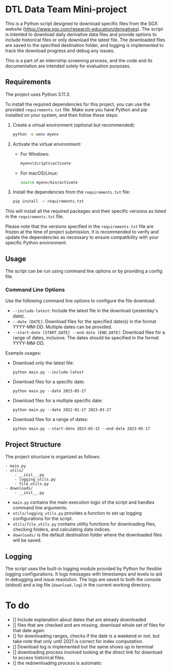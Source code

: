 # DTL Data Team Mini-project

This is a Python script designed to download specific files from the SGX website (https://www.sgx.com/research-education/derivatives). The script is intented to download daily derivative data files and provide options to include historical files or only download the latest file. The downloaded files are saved to the specified destination folder, and logging is implemented to track the download progress and debug any issues.

This is a part of an internship screening process, and the code and its documentation are intended solely for evaluation purposes.

## Requirements
The project uses Python 3.11.3.

To install the required dependencies for this project, you can use the provided `requirements.txt` file. Make sure you have Python and pip installed on your system, and then follow these steps:

1. Create a virtual environment (optional but recommended):
   ```bash
   python -m venv myenv
   ```

2. Activate the virtual environment:
   - For Windows:
     ```bash
     myenv\Scripts\activate
     ```
   - For macOS/Linux:
     ```bash
     source myenv/bin/activate
     ```

3. Install the dependencies from the `requirements.txt` file:
   ```bash
   pip install -r requirements.txt
   ```

This will install all the required packages and their specific versions as listed in the `requirements.txt` file.

Please note that the versions specified in the `requirements.txt` file are frozen at the time of project submission. It is recommended to verify and update the dependencies as necessary to ensure compatibility with your specific Python environment.

## Usage

The script can be run using command line options or by providing a config file.

### Command Line Options

Use the following command line options to configure the file download:

- `--include-latest`: Include the latest file in the download (yesterday's date).
- `--date [DATE]`: Download files for the specified date(s) in the format YYYY-MM-DD. Multiple dates can be provided.
- `--start-date [START_DATE] --end-date [END_DATE]`: Download files for a range of dates, inclusive. The dates should be specified in the format YYYY-MM-DD.

Example usages:

- Download only the latest file:
  ```
  python main.py --include-latest
  ```

- Download files for a specific date:
  ```
  python main.py --date 2023-05-17
  ```

- Download files for a multiple specific date:
  ```
  python main.py --date 2022-01-17 2023-03-27
  ```

- Download files for a range of dates:
  ```
  python main.py --start-date 2023-05-15 --end-date 2023-05-17
  ```

## Project Structure

The project structure is organized as follows:

```
- main.py
- utils/
    - __init__.py
    - logging_utils.py
    - file_utils.py
- downloads/
    - __init__.py
```

- `main.py` contains the main execution logic of the script and handles command line arguments.
- `utils/logging_utils.py` provides a function to set up logging configurations for the script.
- `utils/file_utils.py` contains utility functions for downloading files, checking folders, and calculating date indices.
- `downloads/` is the default destination folder where the downloaded files will be saved.

## Logging

The script uses the built-in logging module provided by Python for flexible logging configurations. It logs messages with timestamps and levels to aid in debugging and issue resolution. The logs are saved to both the console (stdout) and a log file (`download.log`) in the current working directory.


# To do

- [] Include explanation about dates that are already downloaded
- [] files that are checked and are missing, download whole set of files for that date again 
- [] for downloading ranges, checks if the date is a weekend or not. but take note that only until 2021 is correct for index computation.
- [] Download log is implemented but the same shows up in terminal
- [] downloading process involved looking at the direct link for download to access historical files.
- [] the redownloading process is automatic 
